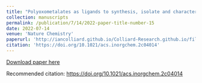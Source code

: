 ```yaml
---
title: "Polyoxometalates as ligands to synthesis, isolate and characterize compounds of rare isotopes on the microgram scale"
collection: manuscripts
permalink: /publication/7/14/2022-paper-title-number-15
date: 2022-07-14
venue: 'Nature Chemistry'
paperurl: 'http://iancolliard.github.io/Colliard-Research.github.io/files/paper15.pdf'
citation: 'https://doi.org/10.1021/acs.inorgchem.2c04014'
---
```


<a href='http://iancolliard.github.io/Colliard-Research.github.io/files/paper15.pdf'>Download paper here</a>

Recommended citation: https://doi.org/10.1021/acs.inorgchem.2c04014